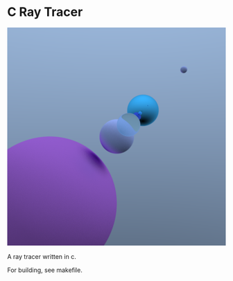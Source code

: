 # C Ray Tracer
![raytraced image](https://github.com/michbogos/crt/blob/main/images/img.png?raw=true)

A ray tracer written in c.

For building, see makefile.
